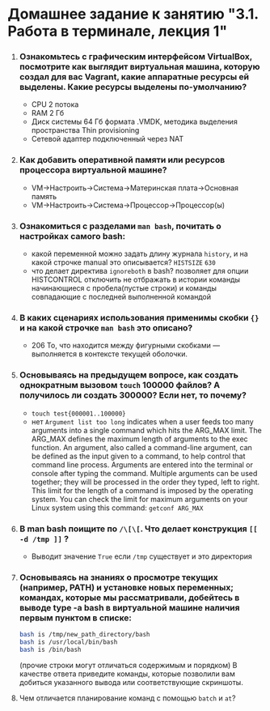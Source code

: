 # Домашнее задание к занятию "3.1. Работа в терминале, лекция 1"

1. ### Ознакомьтесь с графическим интерфейсом VirtualBox, посмотрите как выглядит виртуальная машина, которую создал для вас Vagrant, какие аппаратные ресурсы ей выделены. Какие ресурсы выделены по-умолчанию?
   * CPU 2 потока
   * RAM 2 Гб
   * Диск системы 64 Гб формата .VMDK, методика выделения пространства Thin provisioning
   * Сетевой адаптер подключенный через NAT 
2. ### Как добавить оперативной памяти или ресурсов процессора виртуальной машине?
   * VM->Настроить->Система->Материнская плата->Основная память
   * VM->Настроить->Система->Процессор->Процессор(ы)
3. ### Ознакомиться с разделами `man bash`, почитать о настройках самого bash:
    * какой переменной можно задать длину журнала `history`, и на какой строчке manual это описывается? `HISTSIZE` `630`
    * что делает директива `ignoreboth` в bash? позволяет для опции HISTCONTROL отключить не отбражать в истории команды начинающиеся с пробела(пустые строки) и команды совпадающие с последней выполненной командой 
4. ### В каких сценариях использования применимы скобки `{}` и на какой строчке `man bash` это описано? 
    * 206 То, что находится между фигурными скобками — выполняется в контексте текущей оболочки.
5. ### Основываясь на предыдущем вопросе, как создать однократным вызовом `touch` 100000 файлов? А получилось ли создать 300000? Если нет, то почему?
    * `touch test{000001..100000}` 
    * нет `Argument list too long` indicates when a user feeds too many arguments into a single command which hits the ARG_MAX limit. The ARG_MAX defines the maximum length of arguments to the exec function. An argument, also called a command-line argument, can be defined as the input given to a command, to help control that command line process. Arguments are entered into the terminal or console after typing the command. Multiple arguments can be used together; they will be processed in the order they typed, left to right. This limit for the length of a command is imposed by the operating system. You can check the limit for maximum arguments on your Linux system using this command: `getconf ARG_MAX`
6. ### В man bash поищите по `/\[\[`. Что делает конструкция `[[ -d /tmp ]]` ?
    * Выводит значение `True` если `/tmp` существует и это директория 
7. ### Основываясь на знаниях о просмотре текущих (например, PATH) и установке новых переменных; командах, которые мы рассматривали, добейтесь в выводе type -a bash в виртуальной машине наличия первым пунктом в списке:

    ```bash
    bash is /tmp/new_path_directory/bash
    bash is /usr/local/bin/bash
    bash is /bin/bash
    ```

    (прочие строки могут отличаться содержимым и порядком)
    В качестве ответа приведите команды, которые позволили вам добиться указанного вывода или соответствующие скриншоты.

8. Чем отличается планирование команд с помощью `batch` и `at`?
